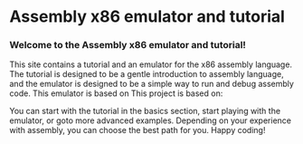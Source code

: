 # Assembly x86 emulator and tutorial

### Welcome to the Assembly x86 emulator and tutorial!

This site contains a tutorial and an emulator for the x86 assembly language.
The tutorial is designed to be a gentle introduction to assembly language, and the emulator is designed to be a simple way to run and debug assembly code.
This emulator is based on This project is based on:

You can start with the tutorial in the basics section, start playing with the emulator, or goto more advanced examples.
Depending on your experience with assembly, you can choose the best path for you.
Happy coding!
